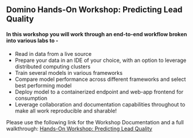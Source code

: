## Domino Hands-On Workshop: Predicting Lead Quality

#### In this workshop you will work through an end-to-end workflow broken into various labs to -

* Read in data from a live source
* Prepare your data in an IDE of your choice, with an option to leverage distributed computing clusters
* Train several models in various frameworks
* Compare model performance across different frameworks and select best performing model
* Deploy model to a containerized endpoint and web-app frontend for consumption
* Leverage collaboration and documentation capabilities throughout to make all work reproducible and sharable!

Please use the following link for the Workshop Documentation and a full walkthrough: [Hands-On Workshop: Predicting Lead Quality](https://docs.google.com/document/d/e/2PACX-1vR72M8Oqg_0IMzqfWkrJt8B9iA0ZS7z0S3ZBSTITFpVbujDu2ag0L48XDC4UvZV3_gMoRZjbYyQjuBd/pub)
